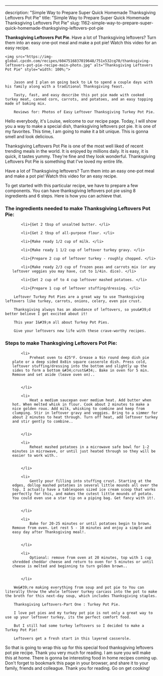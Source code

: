 ---
description: "Simple Way to Prepare Super Quick Homemade Thanksgiving Leftovers Pot Pie"
title: "Simple Way to Prepare Super Quick Homemade Thanksgiving Leftovers Pot Pie"
slug: 1162-simple-way-to-prepare-super-quick-homemade-thanksgiving-leftovers-pot-pie

<p>
	<strong>Thanksgiving Leftovers Pot Pie</strong>. 
	Have a lot of Thanksgiving leftovers? Turn them into an easy one-pot meal and make a pot pie! Watch this video for an easy recipe.
</p>
<p>
	
	<img src="https://img-global.cpcdn.com/recipes/6047516837019648/751x532cq70/thanksgiving-leftovers-pot-pie-recipe-main-photo.jpg" alt="Thanksgiving Leftovers Pot Pie" style="width: 100%;">
	
	
		Jason and I plan on going back to LA to spend a couple days with his family along with a traditional Thanksgiving feast.
	
		Tasty, fast, and easy describe this pot pie made with cooked turkey meat, canned corn, carrots, and potatoes, and an easy topping made of baking mix.
	
		Reviews for: Photos of Easy Leftover Thanksgiving Turkey Pot Pie.
	
</p>
<p>
	Hello everybody, it's Louise, welcome to our recipe page. Today, I will show you a way to make a special dish, thanksgiving leftovers pot pie. It is one of my favorites. This time, I am going to make it a bit unique. This is gonna smell and look delicious.
</p>
	
<p>
	Thanksgiving Leftovers Pot Pie is one of the most well liked of recent trending meals in the world. It is enjoyed by millions daily. It is easy, it is quick, it tastes yummy. They're fine and they look wonderful. Thanksgiving Leftovers Pot Pie is something that I've loved my entire life.
</p>
<p>
	Have a lot of Thanksgiving leftovers? Turn them into an easy one-pot meal and make a pot pie! Watch this video for an easy recipe.
</p>

<p>
To get started with this particular recipe, we have to prepare a few components. You can have thanksgiving leftovers pot pie using 8 ingredients and 6 steps. Here is how you can achieve that.
</p>

<h3>The ingredients needed to make Thanksgiving Leftovers Pot Pie:</h3>

<ol>
	
		<li>{Get 2 tbsp of unsalted butter. </li>
	
		<li>{Get 2 tbsp of all-purpose flour. </li>
	
		<li>{Make ready 1/2 cup of milk. </li>
	
		<li>{Make ready 1 1/2 cup of leftover turkey gravy. </li>
	
		<li>{Prepare 2 cup of leftover turkey - roughly chopped. </li>
	
		<li>{Make ready 2/3 cup of frozen peas and carrots mix (or any leftover veggies you may have, cut to 1/4in. dice). </li>
	
		<li>{Get 2 cup of to 4 cup leftover mashed potatoes. </li>
	
		<li>{Prepare 1 cup of leftover stuffing/dressing. </li>
	
</ol>
<p>
	
		Leftover Turkey Pot Pies are a great way to use Thanksgiving leftovers like turkey, carrots, onions, celery, even pie crust.
	
		Thanksgiving always has an abundance of leftovers, so you&#39;d better believe I get excited about it!
	
		This year I&#39;m all about Turkey Pot Pies.
	
		Give your leftovers new life with these crave-worthy recipes.
	
</p>

<h3>Steps to make Thanksgiving Leftovers Pot Pie:</h3>

<ol>
	
		<li>
			Preheat oven to 425°F. Grease a 9in round deep dish pie plate or a deep sided 8x8in square casserole dish. Press cold, leftover stuffing/dressing into the bottom and slightly up the sides to form a bottom &#34;crust&#34;. Bake in oven for 5 min. Remove and set aside (leave oven on)..
			
			
		</li>
	
		<li>
			Heat a medium saucepan over medium heat. Add butter when hot. When melted whisk in flour. Cook about 2 minutes to make a nice golden roux. Add milk, whisking to combine and keep from clumping. Stir in leftover gravy and veggies. Bring to a simmer for about 2 minutes to heat through. Turn off heat, add leftover turkey and stir gently to combine..
			
			
		</li>
	
		<li>
			Reheat mashed potatoes in a microwave safe bowl for 1-2 minutes in microwave, or until just heated through so they will be easier to work with..
			
			
		</li>
	
		<li>
			Gently pour filling into stuffing crust. Starting at the edges, dollop mashed potatoes in several little mounds all over the top. I actually have a tablespoon sized ice cream scoop that works perfectly for this, and makes the cutest little mounds of potato. You could even use a star tip on a piping bag. Get fancy with it!.
			
			
		</li>
	
		<li>
			Bake for 20-25 minutes or until potatoes begin to brown. Remove from oven. Let rest 5 - 10 minutes and enjoy a simple and easy day after Thanksgiving meal!.
			
			
		</li>
	
		<li>
			Optional: remove from oven at 20 minutes, top with 1 cup shredded cheddar cheese and return to oven for 5 minutes or until cheese is melted and beginning to turn golden brown..
			
			
		</li>
	
</ol>

<p>
	
		We&#39;re making everything from soup and pot pie to You can literally throw the whole leftover turkey carcass into the pot to make the broth for this next-day soup, which includes Thanksgiving staples.
	
		Thanksgiving Leftovers-Part One : Turkey Pot Pie.
	
		I love pot pies and my turkey pot pie is not only a great way to use up your leftover turkey, its the perfect comfort food.
	
		But I still had some turkey leftovers so I decided to make a Turkey Pot Pie!
	
		Leftovers get a fresh start in this layered casserole.
	
</p>

<p>
	So that is going to wrap this up for this special food thanksgiving leftovers pot pie recipe. Thank you very much for reading. I am sure you will make this at home. There is gonna be interesting food in home recipes coming up. Don't forget to bookmark this page in your browser, and share it to your family, friends and colleague. Thank you for reading. Go on get cooking!
</p>
